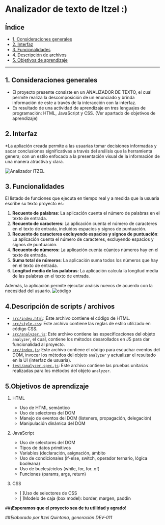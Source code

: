 # Analizador de texto de Itzel :)

## Índice

* [1. Consideraciones generales](#1-consideraciones-generales)
* [2. Interfaz](#2-interfaz)
* [3. Funcionalidades](#3-funcionalidades)
* [4. Descripción de archivos](#4-descripción-de-scripts-/archivos)
* [5. Objetivos de aprendizaje](#5-objetivos-de-aprendizaje)
***

## 1. Consideraciones generales

* El proyecto presente consiste en un ANALIZADOR DE TEXTO, el cual permite realiza la descomposición de un enunciado y brinda información de este a través de la interacción con la interfaz.
* Es resultado de una actividad de aprendizaje en tres lenguajes de programación: HTML, JavaScript y CSS. (Ver apartado de objetivos de aprendizaje)

## 2. Interfaz

*La apliación creada permite a las usuarias tomar decisiones informadas y sacar conclusiones significativas a través del análisis que la herramienta genera; con un estilo enfocado a la presentación visual de la información de una manera atractiva y clara. 

![Analizador ITZEL](https://github.com/ItzelQuintana/text-analyzerIQ/assets/142268037/726c90ae-dc75-4ae5-9d36-30702cc4cf45)

## 3. Funcionalidades

El listado de funciones que ejecuta en tiempo real y a medida que la usuaria escribe su texto proyecto es:

1) **Recuento de palabras**: La aplicación cuenta el número de palabras en el texto de entrada.
2) **Recuento de caracteres**: La aplicación cuenta el número de caracteres en el texto de entrada, incluidos espacios y signos de
    puntuación.
3) **Recuento de caracteres excluyendo espacios y signos de puntuación**: La aplicación cuenta el número de caracteres, excluyendo espacios y signos de puntuación.
4) **Recuento de números**: La aplicación cuenta cúantos números hay en el texto de entrada.
5) **Suma total de números**: La aplicación suma todos los números que hay en el texto de entrada.
6) **Longitud media de las palabras**: La aplicación calcula la longitud media de las palabras en el texto de entrada.

Además, la aplicación permite ejecutar anáisis nuevos de acuerdo con la necesidad del usuario. 
![código](https://github.com/ItzelQuintana/text-analyzerIQ/assets/142268037/2288ae95-5176-45cf-a6fd-e025a64535f7)


## 4.Descripción de scripts / archivos

* [`src/index.html`](./src/index.html): Este archivo contiene el código de HTML.
* [`src/style.css`](./src/style.css): Este archivo contiene las reglas de
  estilo utilizado en código CSS.
* [`src/analyzer.js`](./src/analyzer.js): Este archivo contiene las especificaciones del objeto
  `analyzer`, el cual, contiene los métodos desarollados en JS para dar funcionalidad al proyecto.
* [`src/index.js`](./src/index.js): Este archivo contiene el código para escuchar eventos del DOM, invocar
  los métodos del objeto `analyzer` y actualizar el resultado en la UI (interfaz de usuaria).
* [`test/analyzer.spec.js`](./test/analyzer.spec.js): Este archivo contiene las pruebas unitarias realizadas para los métodos del objeto `analyzer`.


## 5.Objetivos de aprendizaje

1) HTML
   - Uso de HTML semántico
   - Uso de selectores del DOM
   - Manejo de eventos del DOM (listeners, propagación, delegación)
   - Manipulación dinámica del DOM

2) JavaScript
   - Uso de selectores del DOM
   - Tipos de datos primitivos
   - Variables (declaración, asignación, ámbito
   - Uso de condicionales (if-else, switch, operador ternario, lógica booleana)
   - Uso de bucles/ciclos (while, for, for..of)
   - Funciones (params, args, return)

3) CSS
   - [ ]Uso de selectores de CSS
   - [ ]Modelo de caja (box model): border, margen, paddin



##**¡Esperamos que el proyecto sea de tu utilidad y agrado!**

##*Elaborado por Itzel Quintana, generación DEV-011*
